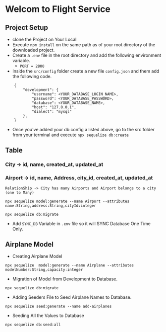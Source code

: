 # Welcom to Flight Service

## Project Setup
 - clone the Project on Your Local
 - Execute `npm install` on the same path as of your root directory of the downloaded project.
 - Create a `.env` file in the root directory and add the following environment variable.
    - `PORT = 2800`
 - Inside the `src/config` folder create a new file `config.json` and them add the following code.

```
    {
        "development": {
            "username": <YOUR_DATABASE_LOGIN_NAME>,
            "password": <YOUR_DATABASE_PASSWORD>,
            "database": <YOUR_DATABASE_NAME>,
            "host": "127.0.0.1",
            "dialect": "mysql"
        },
    }
```
 - Once you've added your db config a listed above, go to the src folder from your terminal and execute `npx sequelize db:create`

 ## Table

 ### City -> id, name, created_at, updated_at
 ### Airport -> id, name, Address, city_id, created_at, updated_at
    RelationShip -> City has many Airports and Airport belongs to a city (one to Many)

 `npx sequelize model:generate --name Airport --attributes name:String,address:String,cityId:integer`

 `npx sequelize db:migrate`

 - Add `SYNC_DB` Variable in `.env` file so it will SYNC Database One Time Only.
 
 ## Airplane Model

 - Creating Airplane Model
 ```
 npx sequelize  model:generate --name Airplane --attributes modelNumber:String,capacity:integer
 ```

 - Migration of Model from Development to Database.
 ```
 npx sequelize db:migrate
 ```

 - Adding Seeders File to Seed Airplane Names to Database.
 ```
 npx sequelize seed:generate --name add-airplanes
 ```

 - Seeding All the Values to Database
 ```
 npx sequelize db:seed:all
 ```